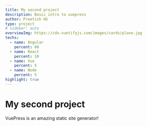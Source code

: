 ```yaml
---
title: My second project
description: Basic intro to vuepress
author: Preetish HS
type: project
# sidebar: auto
overviewImg: https://cdn.vuetifyjs.com/images/cards/plane.jpg
techs:
  - name: Angular
    percent: 80
  - name: React
    percent: 10
  - name: Vue
    percent: 5
  - name: Node
    percent: 5
highlight: true
---
```


# My second project

VuePress is an amazing static site generator!
